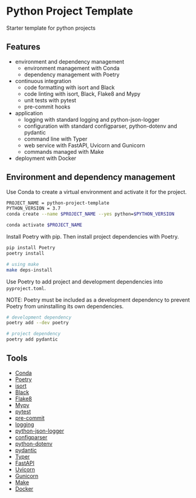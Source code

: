 # Python Project Template

Starter template for python projects

## Features

- environment and dependency management
  - environment management with Conda
  - dependency management with Poetry
- continuous integration
  - code formatting with isort and Black
  - code linting with isort, Black, Flake8 and Mypy
  - unit tests with pytest
  - pre-commit hooks
- application
  - logging with standard logging and python-json-logger
  - configuration with standard configparser, python-dotenv and pydantic
  - command line with Typer
  - web service with FastAPI, Uvicorn and Gunicorn
  - commands managed with Make
- deployment with Docker

## Environment and dependency management

Use Conda to create a virtual environment and activate it for the project.

```bash
PROJECT_NAME = python-project-template
PYTHON_VERSION = 3.7
conda create --name $PROJECT_NAME --yes python=$PYTHON_VERSION

conda activate $PROJECT_NAME
```

Install Poetry with pip. Then install project dependencies with Poetry.

```bash
pip install Poetry
poetry install

# using make
make deps-install
```

Use Poetry to add project and development dependencies into `pyproject.toml`.

NOTE: Poetry must be included as a development dependency to prevent
Poetry from uninstalling its own dependencies.

```bash
# development dependency
poetry add --dev poetry

# project dependency
poetry add pydantic
```

## Tools

- [Conda][conda]
- [Poetry][poetry]
- [isort][isort]
- [Black][black]
- [Flake8][flake8]
- [Mypy][mypy]
- [pytest][pytest]
- [pre-commit][pre-commit]
- [logging][logging]
- [python-json-logger][python-json-logger]
- [configparser][configparser]
- [python-dotenv][python-dotenv]
- [pydantic][pydantic]
- [Typer][typer]
- [FastAPI][fastapi]
- [Uvicorn][uvicorn]
- [Gunicorn][gunicorn]
- [Make][make]
- [Docker][docker]

[conda]: https://docs.conda.io/en/latest
[poetry]: https://python-poetry.org
[isort]: https://timothycrosley.github.io/isort
[black]: https://black.readthedocs.io/en/stable
[flake8]: https://flake8.pycqa.org/en/latest
[mypy]: http://www.mypy-lang.org
[pytest]: https://docs.pytest.org/en/stable
[pre-commit]: https://pre-commit.com/
[logging]: https://docs.python.org/3/library/logging.html
[python-json-logger]: https://github.com/madzak/python-json-logger
[configparser]: https://docs.python.org/3/library/configparser.html
[python-dotenv]: https://saurabh-kumar.com/python-dotenv
[pydantic]: https://pydantic-docs.helpmanual.io
[typer]: https://typer.tiangolo.com
[fastapi]: https://fastapi.tiangolo.com
[uvicorn]: https://www.uvicorn.org
[gunicorn]: https://gunicorn.org
[make]: https://www.gnu.org/software/make
[docker]: https://www.docker.com

